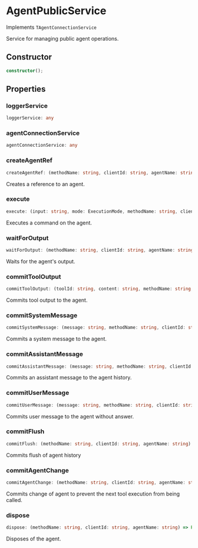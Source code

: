 # AgentPublicService

Implements `TAgentConnectionService`

Service for managing public agent operations.

## Constructor

```ts
constructor();
```

## Properties

### loggerService

```ts
loggerService: any
```

### agentConnectionService

```ts
agentConnectionService: any
```

### createAgentRef

```ts
createAgentRef: (methodName: string, clientId: string, agentName: string) => Promise<ClientAgent>
```

Creates a reference to an agent.

### execute

```ts
execute: (input: string, mode: ExecutionMode, methodName: string, clientId: string, agentName: string) => Promise<void>
```

Executes a command on the agent.

### waitForOutput

```ts
waitForOutput: (methodName: string, clientId: string, agentName: string) => Promise<string>
```

Waits for the agent's output.

### commitToolOutput

```ts
commitToolOutput: (toolId: string, content: string, methodName: string, clientId: string, agentName: string) => Promise<void>
```

Commits tool output to the agent.

### commitSystemMessage

```ts
commitSystemMessage: (message: string, methodName: string, clientId: string, agentName: string) => Promise<void>
```

Commits a system message to the agent.

### commitAssistantMessage

```ts
commitAssistantMessage: (message: string, methodName: string, clientId: string, agentName: string) => Promise<void>
```

Commits an assistant message to the agent history.

### commitUserMessage

```ts
commitUserMessage: (message: string, methodName: string, clientId: string, agentName: string) => Promise<void>
```

Commits user message to the agent without answer.

### commitFlush

```ts
commitFlush: (methodName: string, clientId: string, agentName: string) => Promise<void>
```

Commits flush of agent history

### commitAgentChange

```ts
commitAgentChange: (methodName: string, clientId: string, agentName: string) => Promise<void>
```

Commits change of agent to prevent the next tool execution from being called.

### dispose

```ts
dispose: (methodName: string, clientId: string, agentName: string) => Promise<void>
```

Disposes of the agent.
